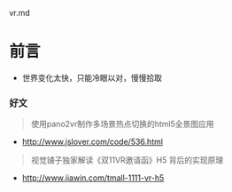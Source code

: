 vr.md

# 前言 #

- 世界变化太快，只能冷眼以对，慢慢拾取 


### 好文

> 使用pano2vr制作多场景热点切换的html5全景图应用

- http://www.jslover.com/code/536.html


> 视觉铺子独家解读《双11VR邀请函》H5 背后的实现原理

- http://www.jiawin.com/tmall-1111-vr-h5